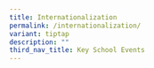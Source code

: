 ```yaml
---
title: Internationalization
permalink: /internationalization/
variant: tiptap
description: ""
third_nav_title: Key School Events
---
```


